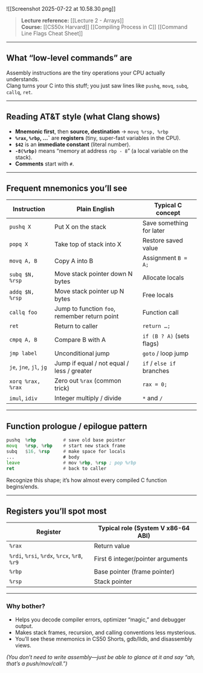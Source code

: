 ![[Screenshot 2025-07-22 at 10.58.30.png]]

> **Lecture reference:** [[Lecture 2 - Arrays]]  
> **Course:** [[CS50x Harvard]]
> [[Compiling Process in C]]
> [[Command Line Flags Cheat Sheet]]

---

## What “low-level commands” are

Assembly instructions are the tiny operations your CPU actually understands.  
Clang turns your C into this stuff; you just saw lines like `pushq`, `movq`, `subq`, `callq`, `ret`.

---

## Reading AT&T style (what Clang shows)

- **Mnemonic first**, then **source, destination** → `movq %rsp, %rbp`  
- **`%rax`, `%rbp`, …`** are **registers** (tiny, super-fast variables in the CPU).  
- **`$42`** is an **immediate constant** (literal number).  
- **`-8(%rbp)`** means “memory at address `rbp - 8`” (a local variable on the stack).  
- **Comments** start with `#`.

---

## Frequent mnemonics you’ll see

| Instruction | Plain English | Typical C concept |
|-------------|----------------|-------------------|
| `pushq X`   | Put X on the stack | Save something for later |
| `popq X`    | Take top of stack into X | Restore saved value |
| `movq A, B` | Copy A into B | Assignment `B = A;` |
| `subq $N, %rsp` | Move stack pointer down N bytes | Allocate locals |
| `addq $N, %rsp` | Move stack pointer up N bytes | Free locals |
| `callq foo` | Jump to function `foo`, remember return point | Function call |
| `ret`       | Return to caller | `return …;` |
| `cmpq A, B` | Compare B with A | `if (B ? A)` (sets flags) |
| `jmp label` | Unconditional jump | `goto` / loop jump |
| `je`, `jne`, `jl`, `jg` | Jump if equal / not equal / less / greater | `if` / `else if` branches |
| `xorq %rax, %rax` | Zero out `%rax` (common trick) | `rax = 0;` |
| `imul`, `idiv` | Integer multiply / divide | `*` and `/` |

---

## Function prologue / epilogue pattern

```asm
pushq  %rbp          # save old base pointer
movq   %rsp, %rbp    # start new stack frame
subq   $16, %rsp     # make space for locals
...                  # body
leave                # mov %rbp, %rsp ; pop %rbp
ret                  # back to caller
```

Recognize this shape; it’s how almost every compiled C function begins/ends.

---

## Registers you’ll spot most

| Register | Typical role (System V x86-64 ABI) |
|----------|------------------------------------|
| `%rax`   | Return value                       |
| `%rdi`, `%rsi`, `%rdx`, `%rcx`, `%r8`, `%r9` | First 6 integer/pointer arguments |
| `%rbp`   | Base pointer (frame pointer)       |
| `%rsp`   | Stack pointer                      |

---

### Why bother?

- Helps you decode compiler errors, optimizer “magic,” and debugger output.  
- Makes stack frames, recursion, and calling conventions less mysterious.  
- You’ll see these mnemonics in CS50 Shorts, gdb/lldb, and disassembly views.

*(You don’t need to write assembly—just be able to glance at it and say “ah, that’s a push/mov/call.”)*